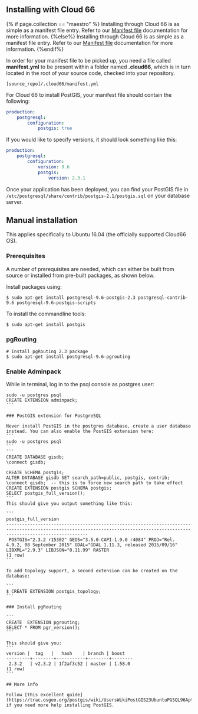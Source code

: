 ## Installing with Cloud 66

{% if page.collection == "maestro" %}
Installing through Cloud 66 is as simple as a manifest file entry. Refer to our [Manifest file](/maestro/quickstarts/getting-started-with-manifest.html) documentation for more information.
{%else%}
Installing through Cloud 66 is as simple as a manifest file entry. Refer to our [Manifest file](/{{page.collection}}/quickstarts/getting-started-with-manifest.html) documentation for more information.
{%endif%}

In order for your manifest file to be picked up, you need a file called **manifest.yml** to be present within a folder named **.cloud66**, which is in turn located in the root of your source code, checked into your repository.


```shell
[source_repo]/.cloud66/manifest.yml
```

For Cloud 66 to install PostGIS, your manifest file should contain the following:

```yaml
production:
    postgresql:
        configuration:
            postgis: true
```

If you would like to specify versions, it should look something like this:


```yaml
production:
    postgresql:
        configuration:
        	version: 9.6
            postgis:
                version: 2.3.1
```

Once your application has been deployed, you can find your PostGIS file in `/etc/postgresql/share/contrib/postgis-2.1/postgis.sql` on your database server.


## Manual installation

This applies specifically to Ubuntu 16.04 (the officially supported Cloud66 OS).


### Prerequisites

A number of prerequisites are needed, which can either be built from source or installed from pre-built packages, as shown below.

Install packages using:

```shell
$ sudo apt-get install postgresql-9.6-postgis-2.3 postgresql-contrib-9.6 postgresql-9.6-postgis-scripts

```

To install the commandline tools:

```
$ sudo apt-get install postgis
```

### pgRouting
```
# Install pgRouting 2.3 package 
$ sudo apt-get install postgresql-9.6-pgrouting

```

### Enable Adminpack 

While in terminal, log in to the psql console as postgres user:
````
sudo -u postgres psql
CREATE EXTENSION adminpack;
```

### PostGIS extension for PostgreSQL

Never install PostGIS in the postgres database, create a user database instead. You can also enable the PostGIS extension here:
```
sudo -u postgres psql
```
```
CREATE DATABASE gisdb;
\connect gisdb;

CREATE SCHEMA postgis;
ALTER DATABASE gisdb SET search_path=public, postgis, contrib;
\connect gisdb;  -- this is to force new search path to take effect
CREATE EXTENSION postgis SCHEMA postgis;
SELECT postgis_full_version();
```
This should give you output something like this:

```                                                                        postgis_full_version
---------------------------------------------------------------------------------------------------------------------------------------------------------------------------
 POSTGIS="2.3.2 r15302" GEOS="3.5.0-CAPI-1.9.0 r4084" PROJ="Rel. 4.9.2, 08 September 2015" GDAL="GDAL 1.11.3, released 2015/09/16" LIBXML="2.9.3" LIBJSON="0.11.99" RASTER
(1 row)
```

To add topology support, a second extension can be created on the database:

```
$ CREATE EXTENSION postgis_topology;
```

### Install pgRouting

```
CREATE  EXTENSION pgrouting;
SELECT * FROM pgr_version();
```

This should give you:
```
version |  tag   |   hash    | branch | boost
---------+--------+-----------+--------+--------
 2.3.2   | v2.3.2 | 1f2af3c52 | master | 1.58.0
(1 row)
```

## More info

Follow [this excellent guide](https://trac.osgeo.org/postgis/wiki/UsersWikiPostGIS23UbuntuPGSQL96Apt) if you need more help installing PostGIS. 
